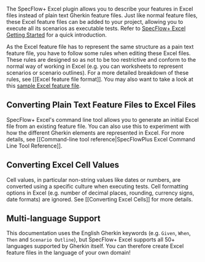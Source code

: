 The SpecFlow+ Excel plugin allows you to describe your features in Excel files instead of plain text Gherkin feature files. Just like normal feature files, these Excel feature files can be added to your project, allowing you to execute all its scenarios as executable tests. Refer to [SpecFlow+ Excel Getting Started](http://www.specflow.org/plus/excel/getting-started/) for a quick introduction.

As the Excel feature file has to represent the same structure as a pain text feature file, you have to follow some rules when editing these Excel files. These rules are designed so as not to be too restrictive and conform to the normal way of working in Excel (e.g. you can worksheets to represent scenarios or scenario outlines). For a more detailed breakdown of these rules, see [[Excel feature file format]]. You may also want to take a look at this [sample Excel feature file](http://www.specflow.org/media/sfp_excel/Sample-ExcelFeature.feature.xlsx).

## Converting Plain Text Feature Files to Excel Files

SpecFlow+ Excel's command line tool allows you to generate an initial Excel file from an existing feature file. You can also use this to experiment with how the different Gherkin elements are represented in Excel. For more details, see [[Command-line tool reference|SpecFlowPlus Excel Command Line Tool Reference]].

## Converting Excel Cell Values

Cell values, in particular non-string values like dates or numbers, are converted using a specific culture when executing tests. Cell formatting options in Excel (e.g. number of decimal places, rounding, currency signs, date formats) are ignored. See [[Converting Excel Cells]] for more details.

## Multi-language Support

This documentation uses the English Gherkin keywords (e.g. `Given`, `When`, `Then` and `Scenario Outline`), but SpecFlow+ Excel supports all 50+ languages supported by Gherkin itself. You can therefore create Excel feature files in the language of your own domain!